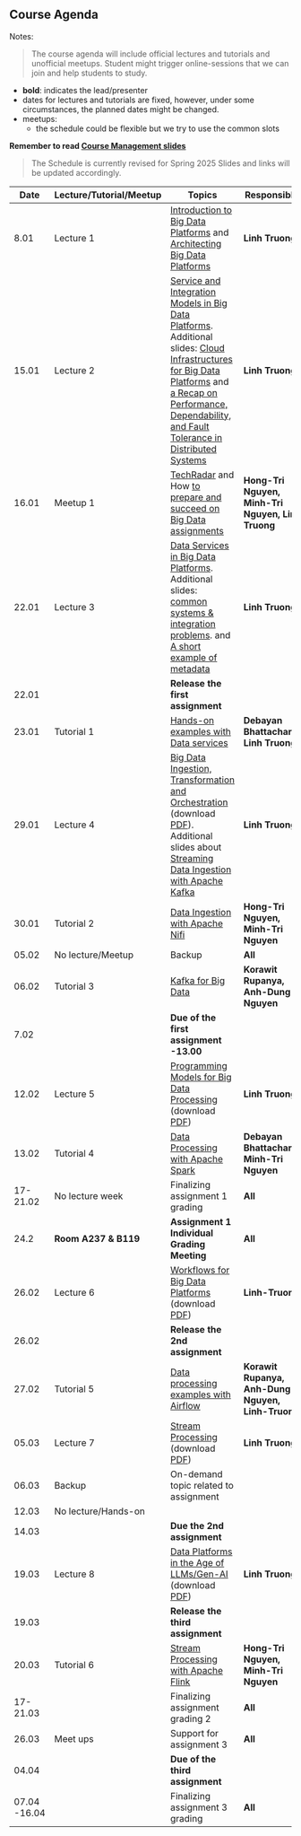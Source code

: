 ## Course Agenda

Notes:
> The course agenda will include official lectures and tutorials and unofficial meetups. Student might trigger online-sessions that we can join and help students to study.
- **bold**: indicates the lead/presenter
- dates for lectures and tutorials are fixed, however, under some circumstances,  the planned dates might be changed.
- meetups:
  - the schedule could be flexible but we try to use the common slots

**Remember to read [Course Management slides](lecturenotes/pdfs/module0-lecture0-coursemanagement-2025.pdf)**


>The Schedule is currently revised for Spring 2025
>Slides and links will be updated accordingly.

Date    | Lecture/Tutorial/Meetup  | Topics | Responsibles
--------|--------------|-------|---------
8.01   |Lecture 1  | [Introduction to Big Data Platforms](lecturenotes/pdfs/module1-lecture1-1-intro-v0.6.0.pdf) and [Architecting Big Data Platforms](lecturenotes/pdfs/module1-lecture1-2-architectingbigplatforms-v0.6.pdf) | **Linh Truong**
15.01  |Lecture 2  | [Service and Integration Models in Big Data Platforms](lecturenotes/pdfs/module1-lecture2-0-integrationbdp-v0.6.pdf). Additional slides: [Cloud Infrastructures for Big Data Platforms](lecturenotes/pdfs/module1-cloudinfrastructuresandservices-v0.6.pdf) and [a Recap on Performance, Dependability, and Fault Tolerance in Distributed Systems](lecturenotes/pdfs/performance-dependability.pdf)| **Linh Truong**
16.01  |Meetup 1 | [TechRadar]() and How [to prepare and succeed on Big Data assignments]()| **Hong-Tri Nguyen, Minh-Tri Nguyen, Linh Truong**
22.01  |Lecture 3  | [Data Services in Big Data Platforms](lecturenotes/pdfs/module2-lecture3-bigdatastoragedatabase-v0.6.pdf). Additional slides: [common systems & integration problems](lecturenotes/pdfs/module2-lecture3-bigdatastoragedatabase-addition-v0.6.pdf). and [A short example of metadata](https://aalto.cloud.panopto.eu/Panopto/Pages/Viewer.aspx?id=e54ba118-53c1-4097-9b12-acc2013ddb4f)| **Linh Truong**
22.01  |   | **Release the first assignment**
23.01  |Tutorial 1 | [Hands-on examples with Data services](tutorials/consistency)|**Debayan Bhattacharya, Linh Truong** 
29.01   |Lecture 4 | [Big Data Ingestion, Transformation and Orchestration]() (download [PDF](lecturenotes/pdfs/module2-lecture4-ingestionandtransformation-v0.6.pdf)). Additional slides about [Streaming Data Ingestion with Apache Kafka](lecturenotes/pdfs/module2-lecture4-apachekafka-v0.6.pdf) | **Linh Truong**
30.01  | Tutorial 2  | [Data Ingestion with Apache Nifi](tutorials/nifi)| **Hong-Tri Nguyen,  Minh-Tri Nguyen**
05.02  | No lecture/Meetup | Backup| **All**
06.02  |Tutorial 3 | [Kafka for Big Data](https://github.com/rdsea/bigdataplatforms/tree/master/tutorials/basickafka)| **Korawit Rupanya, Anh-Dung Nguyen**
7.02  |   |  **Due of the first assignment -13.00**
12.02  |Lecture 5 | [Programming Models for Big Data Processing]() (download [PDF]())| **Linh Truong**
13.02  |Tutorial 4 | [Data Processing with Apache Spark](tutorials/spark/README.md)  | **Debayan Bhattacharya, Minh-Tri Nguyen**
17-21.02  | No lecture week  | Finalizing assignment 1 grading| **All**
24.2  | **Room A237 & B119** | **Assignment 1 Individual Grading Meeting**   | **All**
26.02  |Lecture 6  | [Workflows for Big Data Platforms]() (download [PDF]())| **Linh-Truong**
26.02  |   | **Release the 2nd assignment**
27.02  |Tutorial 5| [Data processing examples with Airflow](https://github.com/rdsea/bigdataplatforms/tree/master/tutorials/airflow)| **Korawit Rupanya, Anh-Dung Nguyen, Linh-Truong**
05.03  |Lecture 7 | [Stream Processing]() (download [PDF]()) | **Linh Truong**
06.03  |Backup | On-demand topic related to assignment | 
12.03  |No lecture/Hands-on|  |   
14.03  |   | **Due the 2nd assignment**  |   |
19.03  |Lecture 8 | [Data Platforms in the Age of LLMs/Gen-AI]() (download [PDF]())| **Linh Truong**
19.03  |   | **Release the third assignment**
20.03  |Tutorial 6| [Stream Processing with Apache Flink](tutorials/streamingwithflink/README.md) | **Hong-Tri Nguyen, Minh-Tri Nguyen**
17-21.03   | | Finalizing assignment grading 2  | **All**  |
26.03| Meet ups | Support for assignment 3  | **All**  |
04.04  | | **Due of the third assignment**
07.04 -16.04  |   | Finalizing assignment 3 grading| **All**